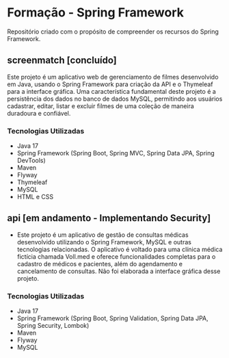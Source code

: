 # Formação - Spring Framework

Repositório criado com o propósito de compreender os recursos do Spring Framework. 

## screenmatch [concluído]

Este projeto é um aplicativo web de gerenciamento de filmes desenvolvido em Java, usando o Spring Framework para criação da API e o Thymeleaf para a interface gráfica. Uma característica fundamental deste projeto é a persistência dos dados no banco de dados MySQL, permitindo aos usuários cadastrar, editar, listar e excluir filmes de uma coleção de maneira duradoura e confiável. 

### Tecnologias Utilizadas

* Java 17
* Spring Framework (Spring Boot, Spring MVC, Spring Data JPA, Spring DevTools)
* Maven
* Flyway
* Thymeleaf
* MySQL
* HTML e CSS

## api [em andamento - Implementando Security]

- Este projeto é um aplicativo de gestão de consultas médicas desenvolvido utilizando o Spring Framework, MySQL e outras tecnologias relacionadas. O aplicativo é voltado para uma clínica médica fictícia chamada Voll.med e oferece funcionalidades completas para o cadastro de médicos e pacientes, além do agendamento e cancelamento de consultas. Não foi elaborada a interface gráfica desse projeto.

### Tecnologias Utilizadas

* Java 17
* Spring Framework (Spring Boot, Spring Validation, Spring Data JPA, Spring Security, Lombok)
* Maven
* Flyway
* MySQL



